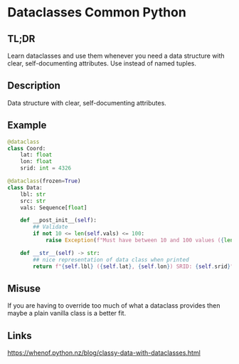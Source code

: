 Dataclasses <a class="status common">Common Python</a>
===========

TL;DR
-----

Learn dataclasses and use them whenever you need a data structure with clear, self-documenting attributes. Use instead of named tuples.

Description
-----------

Data structure with clear, self-documenting attributes.

Example
-------

```python
@dataclass
class Coord:
    lat: float
    lon: float
    srid: int = 4326
```

```python
@dataclass(frozen=True)
class Data:
    lbl: str
    src: str
    vals: Sequence[float]

    def __post_init__(self):
        ## Validate
        if not 10 <= len(self.vals) <= 100:
            raise Exception(f"Must have between 10 and 100 values ({len(self.vals)} supplied)")

    def __str__(self) -> str:
        ## nice representation of data class when printed
        return f"{self.lbl} ({self.lat}, {self.lon}) SRID: {self.srid}"
```

Misuse
------

If you are having to override too much of what a dataclass provides then maybe a plain vanilla class is a better fit.

Links
-----

https://whenof.python.nz/blog/classy-data-with-dataclasses.html
